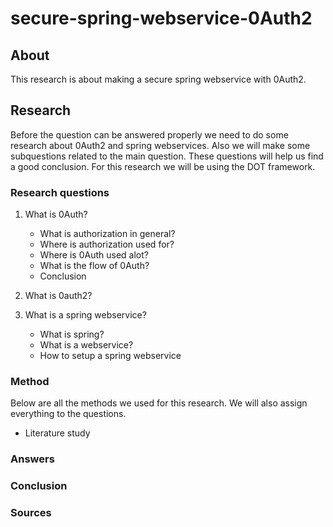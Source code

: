 # secure-spring-webservice-0Auth2

## About
This research is about making a secure spring webservice with 0Auth2. 


## Research
Before the question can be answered properly we need to do some research about 0Auth2 and spring webservices. Also we will make some subquestions related to the main question. These questions will help us find a good conclusion. For this research we will be using the DOT framework.

### Research questions

1. What is 0Auth?
   - What is authorization in general?
   - Where is authorization used for?
   - Where is 0Auth used alot?
   - What is the flow of 0Auth?
   - Conclusion

2. What is 0auth2?

3. What is a spring webservice?  
   - What is spring?
   - What is a webservice?
   - How to setup a spring webservice


### Method

Below are all the methods we used for this research. We will also assign everything to the questions.

- Literature study

### Answers

### Conclusion

### Sources
